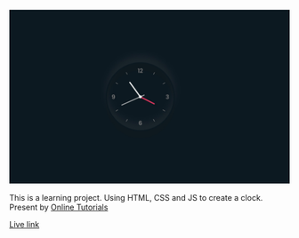 ![](assets/images/js-clock.jpg)

This is a learning project.
Using HTML, CSS and JS to create a clock.
Present by [Online Tutorials](https://www.youtube.com/watch?v=weZFfrjF-k4&ab_channel=OnlineTutorials)

[Live link](https://crankycat-loves-coding.github.io/JS-clock/)